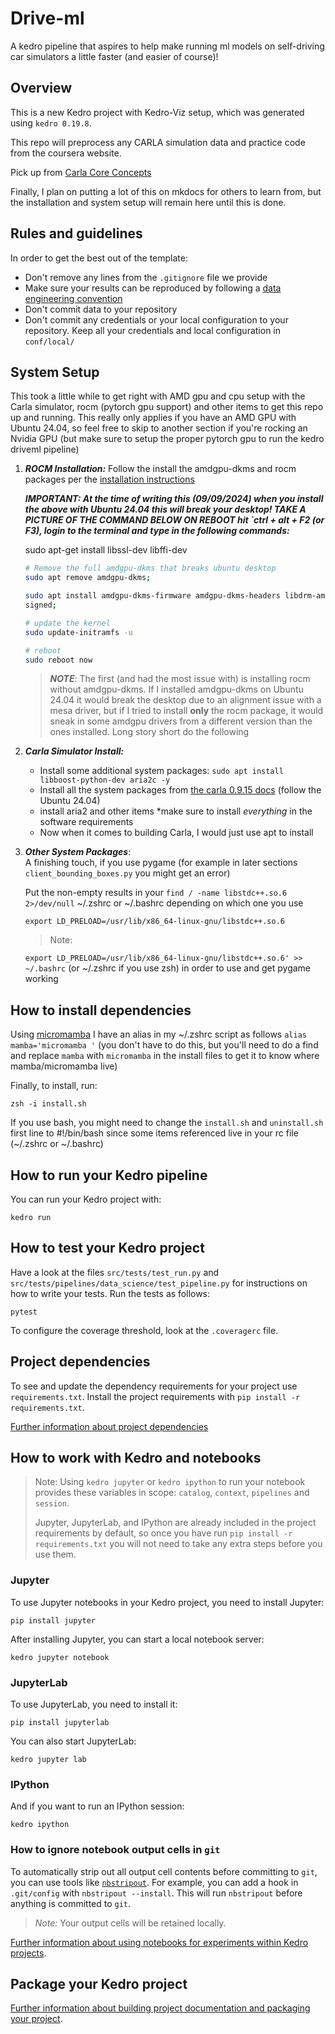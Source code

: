 # Drive-ml

A kedro pipeline that aspires to help make running ml models on self-driving car
simulators a little faster (and easier of course)!
## Overview

This is a new Kedro project with Kedro-Viz setup, which was generated using `kedro 0.19.8`.

This repo will preprocess any CARLA simulation data and practice code from the []() coursera website.

Pick up from [Carla Core Concepts](https://carla.readthedocs.io/en/latest/core_concepts/)

Finally, I plan on putting a lot of this on mkdocs for others to learn from, but the installation and system setup will remain here until this is done. 

## Rules and guidelines

In order to get the best out of the template:

* Don't remove any lines from the `.gitignore` file we provide
* Make sure your results can be reproduced by following a [data engineering convention](https://docs.kedro.org/en/stable/faq/faq.html#what-is-data-engineering-convention)
* Don't commit data to your repository
* Don't commit any credentials or your local configuration to your repository. Keep all your credentials and local configuration in `conf/local/`

## System Setup
 This took a little while to get right with AMD gpu and cpu setup with the Carla simulator, rocm (pytorch gpu support) and other items to get this repo up and running. This really only applies if you have an AMD GPU with Ubuntu 24.04, so feel free to skip to another section if you're rocking an Nvidia GPU (but make sure to setup the proper pytorch gpu to run the kedro driveml pipeline)

 1. ___ROCM Installation:___
    Follow the install the amdgpu-dkms and rocm packages per the [installation instructions](https://rocm.docs.amd.com/projects/install-on-linux/en/latest/install/native-install/ubuntu.html) 

    ***IMPORTANT: At the time of writing this (09/09/2024) when you install the above with Ubuntu 24.04 this will break your desktop! TAKE A PICTURE OF THE COMMAND BELOW ON REBOOT hit `ctrl + alt + F2 (or F3), login to the terminal and type in the following commands:***

    sudo apt-get install libssl-dev libffi-dev

    ```sh
    # Remove the full amdgpu-dkms that breaks ubuntu desktop
    sudo apt remove amdgpu-dkms; 
    
    sudo apt install amdgpu-dkms-firmware amdgpu-dkms-headers libdrm-amdgpu-dev libdrm-amdgpu-dev amdgpu-lib autoconf automake initramfs-tools shim-
    signed;
    
    # update the kernel
    sudo update-initramfs -u

    # reboot
    sudo reboot now
    ```

    > ***NOTE***: The first (and had the most issue with) is installing rocm without amdgpu-dkms. If I installed amdgpu-dkms on Ubuntu 24.04 it would break the desktop due to an alignment issue with a mesa driver, but if I tried to install **only** the rocm package, it would sneak in some amdgpu drivers from a different version than the ones installed. Long story short do the following
2. ***Carla Simulator Install:***
   - Install some additional system packages: `sudo apt install libboost-python-dev aria2c -y`
   - Install all the system packages from [the carla 0.9.15 docs](https://carla.readthedocs.io/en/latest/build_linux/) (follow the Ubuntu 24.04)
   - install aria2 and other items *make sure to install *everything* in the software requirements
   - Now when it comes to building Carla, I would just use apt to install 
3.  ___Other System Packages___:  
    A finishing touch, if you use pygame (for example in later sections ` client_bounding_boxes.py` you might get an error) 
    
    Put the non-empty results in your `find / -name libstdc++.so.6 2>/dev/null` ~/.zshrc or ~/.bashrc depending on which one you use

    `export LD_PRELOAD=/usr/lib/x86_64-linux-gnu/libstdc++.so.6`
    > Note:

    `export LD_PRELOAD=/usr/lib/x86_64-linux-gnu/libstdc++.so.6' >> ~/.bashrc` (or ~/.zshrc if you use zsh) in order to use and get pygame working


## How to install dependencies

Using [micromamba]() I have an alias in my ~/.zshrc script as follows `alias mamba='micromamba '` (you don't have to do this, but you'll need to do a find and replace `mamba` with `micromamba` in the install files to get it to know where mamba/micromamba live)

Finally, to install, run:

```
zsh -i install.sh
```

If you use bash, you might need to change the `install.sh` and `uninstall.sh` first line to #!/bin/bash since some items referenced live in your rc file (~/.zshrc or ~/.bashrc)

## How to run your Kedro pipeline

You can run your Kedro project with:

```
kedro run
```

## How to test your Kedro project

Have a look at the files `src/tests/test_run.py` and `src/tests/pipelines/data_science/test_pipeline.py` for instructions on how to write your tests. Run the tests as follows:

```
pytest
```

To configure the coverage threshold, look at the `.coveragerc` file.

## Project dependencies

To see and update the dependency requirements for your project use `requirements.txt`. Install the project requirements with `pip install -r requirements.txt`.

[Further information about project dependencies](https://docs.kedro.org/en/stable/kedro_project_setup/dependencies.html#project-specific-dependencies)

## How to work with Kedro and notebooks

> Note: Using `kedro jupyter` or `kedro ipython` to run your notebook provides these variables in scope: `catalog`, `context`, `pipelines` and `session`.
>
> Jupyter, JupyterLab, and IPython are already included in the project requirements by default, so once you have run `pip install -r requirements.txt` you will not need to take any extra steps before you use them.

### Jupyter
To use Jupyter notebooks in your Kedro project, you need to install Jupyter:

```
pip install jupyter
```

After installing Jupyter, you can start a local notebook server:

```
kedro jupyter notebook
```

### JupyterLab
To use JupyterLab, you need to install it:

```
pip install jupyterlab
```

You can also start JupyterLab:

```
kedro jupyter lab
```

### IPython
And if you want to run an IPython session:

```
kedro ipython
```

### How to ignore notebook output cells in `git`
To automatically strip out all output cell contents before committing to `git`, you can use tools like [`nbstripout`](https://github.com/kynan/nbstripout). For example, you can add a hook in `.git/config` with `nbstripout --install`. This will run `nbstripout` before anything is committed to `git`.

> *Note:* Your output cells will be retained locally.

[Further information about using notebooks for experiments within Kedro projects](https://docs.kedro.org/en/develop/notebooks_and_ipython/kedro_and_notebooks.html).
## Package your Kedro project

[Further information about building project documentation and packaging your project](https://docs.kedro.org/en/stable/tutorial/package_a_project.html).
